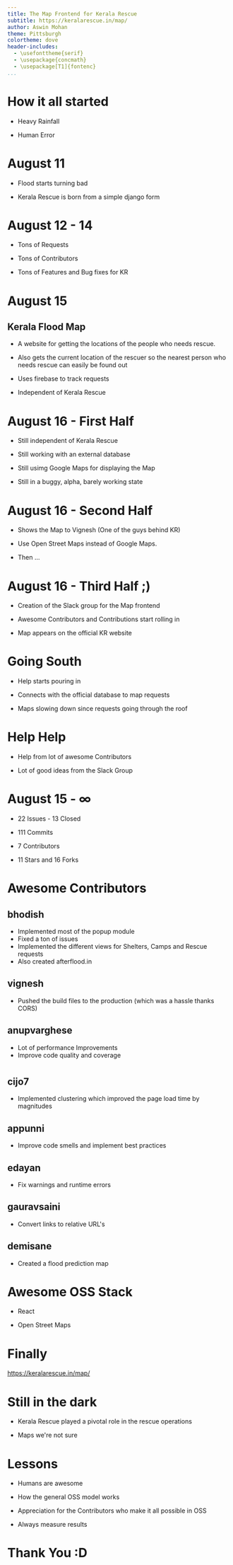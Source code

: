 ```yaml
---
title: The Map Frontend for Kerala Rescue
subtitle: https://keralarescue.in/map/
author: Aswin Mohan
theme: Pittsburgh
colortheme: dove
header-includes:
  - \usefonttheme{serif}
  - \usepackage{concmath}
  - \usepackage[T1]{fontenc}
...
```


# How it all started
* Heavy Rainfall 

* Human Error

# August 11
* Flood starts turning bad

* Kerala Rescue is born from a simple django form

# August 12 - 14
* Tons of Requests

* Tons of Contributors 

* Tons of Features and Bug fixes for KR

# August 15 

## Kerala Flood Map
* A website for getting the locations of the people who needs rescue.

* Also gets the current location of the rescuer so the nearest person who needs rescue can easily be found out

* Uses firebase to track requests

* Independent of Kerala Rescue

# August 16 - First Half
* Still independent of Kerala Rescue

* Still working with an external database

* Still usimg Google Maps for displaying the Map

* Still in a buggy, alpha, barely working state

# August 16 - Second Half
* Shows the Map to Vignesh (One of the guys behind KR)

* Use Open Street Maps instead of Google Maps. 

* Then ...

# August 16 - Third Half ;)
* Creation of the Slack group for the Map frontend

* Awesome Contributors and Contributions start rolling in

* Map appears on the official KR website

# Going South
* Help starts pouring in

* Connects with the official database to map requests

* Maps slowing down since requests going through the roof

# Help Help
* Help from lot of awesome Contributors

* Lot of good ideas from the Slack Group

# August 15 - $\infty$
* 22 Issues - 13 Closed 

* 111 Commits

* 7 Contributors

* 11 Stars and 16 Forks

# Awesome Contributors
## bhodish
* Implemented most of the popup module
* Fixed a ton of issues
* Implemented the different views for Shelters, Camps and Rescue requests
* Also created afterflood.in

## vignesh
* Pushed the build files to the production (which was a hassle thanks CORS)

## anupvarghese
* Lot of performance Improvements
* Improve code quality and coverage

# 
## cijo7
* Implemented clustering which improved the page load time by magnitudes

## appunni 
* Improve code smells and implement best practices

## edayan
* Fix warnings and runtime errors

## gauravsaini
* Convert links to relative URL's

## demisane
* Created a flood prediction map 

# Awesome OSS Stack
* React

* Open Street Maps

# Finally
<https://keralarescue.in/map/>

# Still in the dark 
* Kerala Rescue played a pivotal role in the rescue operations 

* Maps we're not sure

# Lessons

* Humans are awesome

* How the general OSS model works

* Appreciation for the Contributors who make it all possible in OSS

* Always measure results

# Thank You :D
